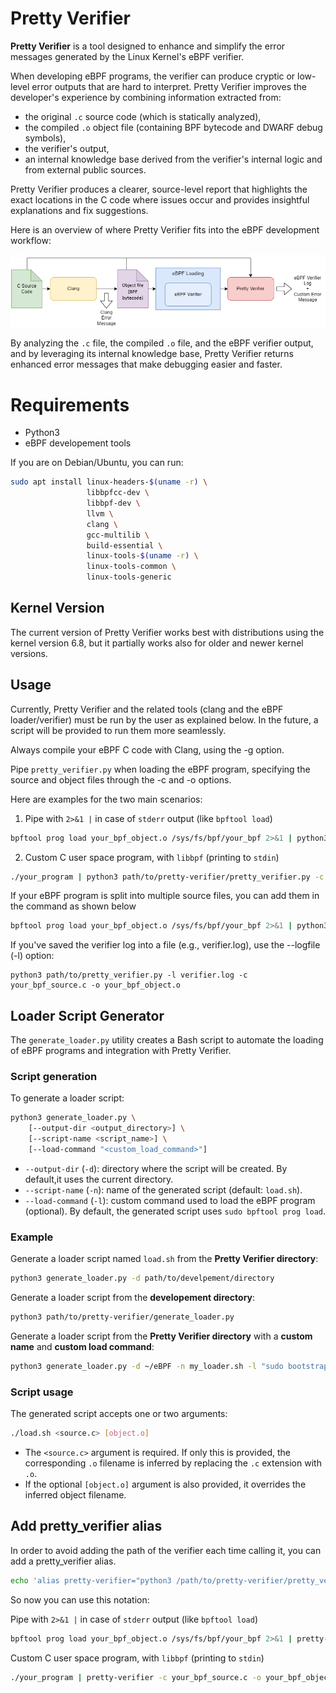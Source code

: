 # Pretty Verifier

**Pretty Verifier** is a tool designed to enhance and simplify the error messages generated by the Linux Kernel's eBPF verifier.

When developing eBPF programs, the verifier can produce cryptic or low-level error outputs that are hard to interpret. Pretty Verifier improves the developer's experience by combining information extracted from:

- the original `.c` source code (which is statically analyzed),
- the compiled `.o` object file (containing BPF bytecode and DWARF debug symbols),
- the verifier's output,
- an internal knowledge base derived from the verifier's internal logic and from external public sources.

Pretty Verifier produces a clearer, source-level report that highlights the exact locations in the C code where issues occur and provides insightful explanations and fix suggestions.

Here is an overview of where Pretty Verifier fits into the eBPF development workflow:

![Pretty Verifier role in the eBPF development pipeline](/imgs/pretty_verifier_approach.png)

By analyzing the `.c` file, the compiled `.o` file, and the eBPF verifier output, and by leveraging its internal knowledge base, Pretty Verifier returns enhanced error messages that make debugging easier and faster.


# Requirements

- Python3
- eBPF developement tools

If you are on Debian/Ubuntu, you can run:

```bash
sudo apt install linux-headers-$(uname -r) \
                 libbpfcc-dev \
                 libbpf-dev \
                 llvm \
                 clang \
                 gcc-multilib \
                 build-essential \
                 linux-tools-$(uname -r) \
                 linux-tools-common \
                 linux-tools-generic
```
## Kernel Version
The current version of Pretty Verifier works best with distributions using the kernel version 6.8, but it partially works also for older and newer kernel versions.

## Usage

Currently, Pretty Verifier and the related tools (clang and the eBPF loader/verifier) must be run by the user as explained below. In the future, a script will be provided to run them more seamlessly.

Always compile your eBPF C code with Clang, using the -g option.

Pipe `pretty_verifier.py` when loading the eBPF program, specifying the source and object files through the -c and -o options. 

Here are examples for the two main scenarios:

1. Pipe with `2>&1 |` in case of `stderr` output (like `bpftool load`)

```bash
bpftool prog load your_bpf_object.o /sys/fs/bpf/your_bpf 2>&1 | python3 path/to/pretty-verifier/pretty_verifier.py -c your_bpf_source.c -o your_bpf_object.o
```
2. Custom C user space program, with `libbpf` (printing to `stdin`)

```bash
./your_program | python3 path/to/pretty-verifier/pretty_verifier.py -c your_bpf_source.c -o your_bpf_object.o
```
If your eBPF program is split into multiple source files, you can add them in the command as shown below

```bash
bpftool prog load your_bpf_object.o /sys/fs/bpf/your_bpf 2>&1 | python3 path/to/pretty-verifier/pretty_verifier.py -c your_bpf_source.c your_bpf_library.h -o your_bpf_object.o
```
If you've saved the verifier log into a file (e.g., verifier.log), use the --logfile (-l) option:
```
python3 path/to/pretty_verifier.py -l verifier.log -c your_bpf_source.c -o your_bpf_object.o
```


## Loader Script Generator

The `generate_loader.py` utility creates a Bash script to automate the loading of eBPF programs and integration with Pretty Verifier.

### Script generation

To generate a loader script:

```bash
python3 generate_loader.py \
    [--output-dir <output_directory>] \
    [--script-name <script_name>] \
    [--load-command "<custom_load_command>"]
```

- `--output-dir` (`-d`): directory where the script will be created. By default,it uses the current directory.
- `--script-name` (`-n`): name of the generated script (default: `load.sh`).
- `--load-command` (`-l`): custom command used to load the eBPF program (optional). By default, the generated script uses `sudo bpftool prog load`.

### Example

Generate a loader script named `load.sh` from the **Pretty Verifier directory**:

```bash
python3 generate_loader.py -d path/to/develpement/directory
```

Generate a loader script from the **developement directory**:

```bash
python3 path/to/pretty-verifier/generate_loader.py
```

Generate a loader script from the **Pretty Verifier directory** with a **custom name** and **custom load command**:

```bash
python3 generate_loader.py -d ~/eBPF -n my_loader.sh -l "sudo bootstrap 127.0.0.1"
```


### Script usage

The generated script accepts one or two arguments:

```bash
./load.sh <source.c> [object.o]
```
- The `<source.c>` argument is required. If only this is provided, the corresponding `.o` filename is inferred by replacing the `.c` extension with `.o`.  
- If the optional `[object.o]` argument is also provided, it overrides the inferred object filename.


## Add pretty_verifier alias

In order to avoid adding the path of the verifier each time calling it, you can add a pretty_verifier alias.

```bash
echo 'alias pretty-verifier="python3 /path/to/pretty-verifier/pretty_verifier.py"' >> ~/.bashrc
```

So now you can use this notation:

Pipe with `2>&1 |` in case of `stderr` output (like `bpftool load`)

```bash
bpftool prog load your_bpf_object.o /sys/fs/bpf/your_bpf 2>&1 | pretty-verifier -c your_bpf_source.c -o your_bpf_object.o
```
Custom C user space program, with `libbpf` (printing to `stdin`)

```bash
./your_program | pretty-verifier -c your_bpf_source.c -o your_bpf_object.o
```

